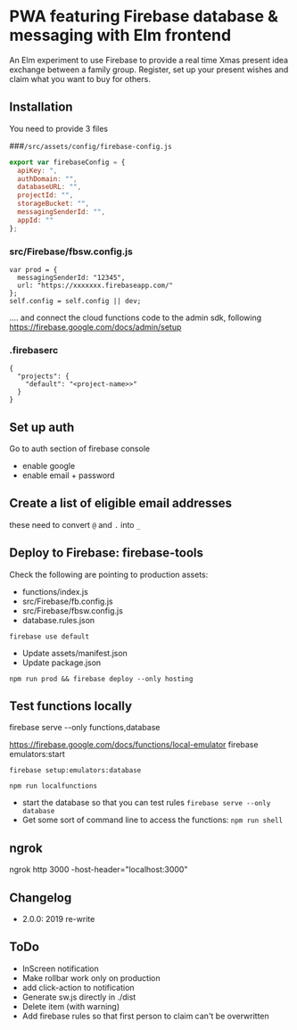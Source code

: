 # PWA featuring Firebase database & messaging with Elm frontend

An Elm experiment to use Firebase to provide a real time Xmas present idea exchange between a family group. Register, set up your present wishes and claim what you want to buy for others.

## Installation

You need to provide 3 files

###`/src/assets/config/firebase-config.js`

```js
export var firebaseConfig = {
  apiKey: ",
  authDomain: "",
  databaseURL: "",
  projectId: "",
  storageBucket: "",
  messagingSenderId: "",
  appId: ""
};
```

### src/Firebase/fbsw.config.js

```
var prod = {
  messagingSenderId: "12345",
  url: "https://xxxxxxx.firebaseapp.com/"
};
self.config = self.config || dev;
```

.... and connect the cloud functions code to the admin sdk, following https://firebase.google.com/docs/admin/setup

### .firebaserc

```
{
  "projects": {
    "default": "<project-name>>"
  }
}
```

## Set up auth

Go to auth section of firebase console

-   enable google
-   enable email + password

## Create a list of eligible email addresses

these need to convert `@` and `.` into `_`

## Deploy to Firebase: firebase-tools

Check the following are pointing to production assets:

-   functions/index.js
-   src/Firebase/fb.config.js
-   src/Firebase/fbsw.config.js
-   database.rules.json

`firebase use default`

-   Update assets/manifest.json
-   Update package.json

```
npm run prod && firebase deploy --only hosting
```

## Test functions locally

firebase serve --only functions,database

https://firebase.google.com/docs/functions/local-emulator
firebase emulators:start

```
firebase setup:emulators:database

npm run localfunctions
```

-   start the database so that you can test rules `firebase serve --only database`
-   Get some sort of command line to access the functions: `npm run shell`

## ngrok

ngrok http 3000 -host-header="localhost:3000"

## Changelog

-   2.0.0: 2019 re-write

## ToDo

-   InScreen notification
-   Make rollbar work only on production
-   add click-action to notification
-   Generate sw.js directly in ./dist
-   Delete item (with warning)
-   Add firebase rules so that first person to claim can't be overwritten
